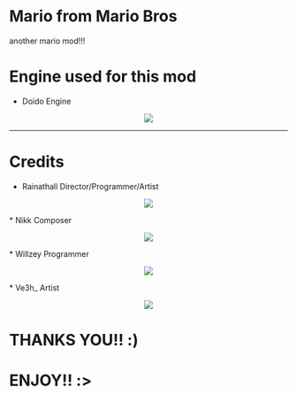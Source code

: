 # Mario from Mario Bros
another mario mod!!!

# Engine used for this mod
* Doido Engine

<p align="center">
<img src="https://www.newgrounds.com/dump/draw/27ed38c719b9761af970cac60f441e21">
</p>

---------------------------------

# Credits
* Rainathall  Director/Programmer/Artist
<p align="center">
<img src="https://art.ngfiles.com/images/5594000/5594960_656242_willzinhu_untitled-5594960.e213a6b5943dd2b1fa0f3e15bd79f3b0.webp?f1712442559">
</p>
* Nikk  Composer  
<p align="center">
<img src="https://art.ngfiles.com/images/5594000/5594960_656240_willzinhu_untitled-5594960.77317e366da80810c7f613d1e8381dce.webp?f1712442558">
</p>
* Willzey  Programmer
<p align="center">
<img src="https://art.ngfiles.com/images/5594000/5594960_656241_willzinhu_untitled-5594960.77317e366da80810c7f613d1e8381dce.webp?f1712442559">
</p>
* Ve3h_  Artist
<p align="center">
<img src="https://art.ngfiles.com/images/5594000/5594960_656239_willzinhu_untitled-5594960.77317e366da80810c7f613d1e8381dce.webp?f1712442558">
</p>

# THANKS YOU!! :)
# ENJOY!! :>
